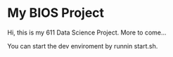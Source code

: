 My BIOS Project
===============

Hi, this is my 611 Data Science Project. More to come...

You can start the dev enviroment by runnin start.sh.
